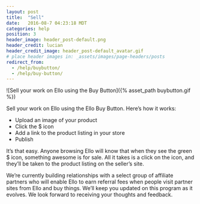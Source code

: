 ```yaml
---
layout: post
title:  "Sell"
date:   2016-08-7 04:23:18 MDT
categories: help
position: 3
header_image: header_post-default.png
header_credit: lucian
header_credit_image: header_post-default_avatar.gif
# place header images in: _assets/images/page-headers/posts
redirect_from:
  - /help/buybutton/
  - /help/buy-button/
---
```

![Sell your work on Ello using the Buy Button]({% asset_path buybutton.gif %})

Sell your work on Ello using the Ello Buy Button. Here’s how it works:

* Upload an image of your product
* Click the $ icon
* Add a link to the product listing in your store 
* Publish

It’s that easy. Anyone browsing Ello will know that when they see the green $ icon, something awesome is for sale. All it takes is a click on the icon, and they’ll be taken to the product listing on the seller’s site.

We’re currently building relationships with a select group of affiliate partners who will enable Ello to earn referral fees when people visit partner sites from Ello and buy things. We’ll keep you updated on this program as it evolves. We look forward to receiving your thoughts and feedback. 


